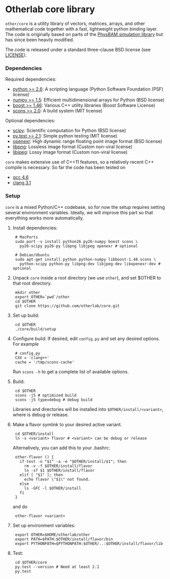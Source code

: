 Otherlab core library
=====================

`other/core` is a utility library of vectors, matrices, arrays, and other mathematical code together
with a fast, lightweight python binding layer.  The code is originally based on parts of the
[PhysBAM simulation library](http://physbam.stanford.edu) but has since been heavily modified.

The code is released under a standard three-clause BSD license (see
[LICENSE](https://github.com/otherlab/core/blob/master/LICENSE)).

### Dependencies

Required dependencies:

* [python >= 2.6](http://python.org): A scripting language (Python Software Foundation (PSF) license)
* [numpy >= 1.5](http://numpy.scipy.org): Efficient multidimensional arrays for Python (BSD license)
* [boost >= 1.46](http://www.boost.org): Various C++ utility libraries (Boost Software License)
* [scons >= 2.0](http://www.scons.org): A build system (MIT license)

Optional dependencies:

* [scipy](http://www.scipy.org): Scientific computation for Python (BSD license)
* [py.test >= 2.1](http://pytest.org): Simple python testing (MIT license)
* [openexr](http://www.openexr.com): High dynamic range floating point image format (BSD license)
* [libpng](http://www.libpng.org): Lossless image format (Custom non-viral license)
* [libjpeg](http://www.ijg.org): Lossy image format (Custom non-viral license)

`core` makes extensive use of C++11 features, so a relatively recent C++ compile is necessary.  So far the code has been tested on

* [gcc 4.6](http://gcc.gnu.org)
* [clang 3.1](http://clang.llvm.org)

### Setup

`core` is a mixed Python/C++ codebase, so for now the setup requires setting several environment variables.
Ideally, we will improve this part so that everything works more automatically.

1. Install dependencies:

        # MacPorts
        sudo port -v install python26 py26-numpy boost scons \
          py26-scipy py26-py libpng libjpeg openexr # optional

        # Debian/Ubuntu
        sudo apt-get install python python-numpy libboost-1.48 scons \
          python-scipy python-py libpng-dev libjpeg-dev libopenexr-dev # optional

2. Unpack `core` inside a root directory (we use `other`), and set $OTHER to that root directory.

        mkdir other 
        export OTHER=`pwd`/other
        cd $OTHER
        git clone https://github.com/otherlab/core.git

3. Set up build:

        cd $OTHER
        ./core/build/setup

3. Configure build: If desired, edit `config.py` and set any desired options.  For example

        # config.py
        CXX = 'clang++'
        cache = '/tmp/scons-cache'

   Run `scons -h` to get a complete list of available options.

4. Build:

        cd $OTHER
        scons -j5 # optimized build
        scons -j5 type=debug # debug build

   Libraries and directories will be installed into `$OTHER/install/<variant>`, where <variant> is debug or release.

5. Make a flavor symlink to your desired active variant.

        cd $OTHER/install
        ln -s <variant> flavor # <variant> can be debug or release

   Alternatively, you can add this to your .bashrc:

        other-flavor () {
          if test -n "$1" -a -e "$OTHER/install/$1"; then
            rm -v -f $OTHER/install/flavor
            ln -sf $1 $OTHER/install/flavor
          elif [ "$1" ]; then
            echo flavor \"$1\" not found.
          else
            ls -GFC -l $OTHER/install
          fi
        }

   and do

        other-flavor <variant>

6. Set up environment variables:

        export OTHER=$HOME/otherlab/other
        export PATH=$PATH:$OTHER/install/flavor/bin
        export PYTHONPATH=$PYTHONPATH:$OTHER/..:$OTHER/install/flavor/lib

7. Test:

        cd $OTHER/core
        py.test --version # Need at least 2.1
        py.test
